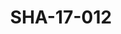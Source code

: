 ---
pid: SHA-17-012
title: SHA-17-012
language: en
collection: Sharhabil Ahmed
original_label: 
rights: Sharhabil Ahmed
location_of_original: Sharhabil Ahmed
photographer_or_studio: Studio Jack Kuwait
scanned_from: photograph 13.1 by 17.8
_date: '1964'
location: Kuwait
description: Kuwaiti official
additional_notes: 
permission_display: 'yes'
on_server: 'no'
on_website: 'no'
permalink: /photopages/en/SHA-17-012.html
layout: photo-page
---